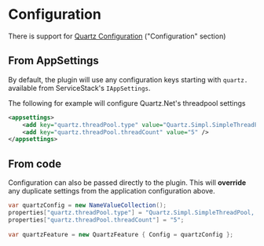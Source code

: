 # Configuration

There is support for [Quartz Configuration](http://www.quartz-scheduler.net/documentation/quartz-2.x/quick-start.html) ("Configuration" section)

## From AppSettings 

By default, the plugin will use any configuration keys starting with `quartz.` available from ServiceStack's `IAppSettings`.

The following for example will configure Quartz.Net's threadpool settings

```xml
<appsettings>
    <add key="quartz.threadPool.type" value="Quartz.Simpl.SimpleThreadPool, Quartz" />
    <add key="quartz.threadPool.threadCount" value="5" />
</appsettings>
```

## From code

Configuration can also be passed directly to the plugin. 
This will **override** any duplicate settings from the application configuration above.

```csharp
var quartzConfig = new NameValueCollection();
properties["quartz.threadPool.type"] = "Quartz.Simpl.SimpleThreadPool, Quartz";
properties["quartz.threadPool.threadCount"] = "5";
    
var quartzFeature = new QuartzFeature { Config = quartzConfig };
```
